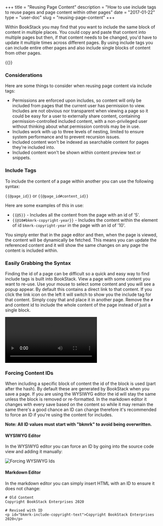 +++
title = "Reusing Page Content"
description = "How to use include tags to reuse pages and page content within other pages"
date = "2017-01-22"
type = "user-doc"
slug = "reusing-page-content"
+++

Within BookStack you may find that you want to include the same block of content in multiple places. You could copy and paste that content into multiple pages but then, if that content needs to be changed, you'd have to update it multiple times across different pages. By using include tags you can include entire other pages and also include single blocks of content from other pages.

{{<toc>}}


### Considerations

Here are some things to consider when reusing page content via include tags:

- Permissions are enforced upon includes, so content will only be included from pages that the current user has permission to view. Includes are not obvious nor transparent when viewing a page so it could be easy for a user to externally share content, containing permission-controlled included content, with a non-privileged user without thinking about what permission controls may be in use.
- Includes work with up to three levels of nesting, limited to ensure system performance and to prevent recursion issues.
- Included content won't be indexed as searchable content for pages they're included into.
- Included content won't be shown within content preview text or snippets.

### Include Tags

To include the content of a page within another you can use the following syntax:

`{{@page_id}}` or `{{@page_id#content_id}}`

Here are some examples of this in use:

* `{{@5}}` - Includes all the content from the page with an id of '5'.
* `{{@10#bkmrk-copyright-year}}` - Includes the content within the element of id `bkmrk-copyright-year` in the page with an id of '10'.

You simply enter that in the page editor and then, when the page is viewed, the content will be dynamically be fetched. This means you can update the referenced content and it will show the same changes on any page the content is included within.

### Easily Grabbing the Syntax

Finding the id of a page can be difficult so a quick and easy way to find include tags is built into BookStack.
View a page with some content you want to re-use. Use your mouse to select some content and you will see a popup appear.
By default this contains a direct link to that content. If you click the link icon on the left it will switch to show you the include tag for that content. Simply copy that and place it in another page. Remove the `#` and content id to include the whole content of the page instead of just a single block.

<video controls>
    <source src="/images/2017/01/bookstack-includes-popover.webm" type="video/webm">
    <source src="/images/2017/01/bookstack-includes-popover.mp4" type="video/mp4">
</video>

### Forcing Content IDs

When including a specific block of content the id of the block is used (part after the hash). By default these are generated by BookStack when you save a page. If you are using the WYSIWYG editor the id will stay the same unless the block is removed or re-formatted. In the markdown editor it changes with every save based on the content so while it may remain the same there's a good chance an ID can change therefore it's recommended to force an ID if you're using the content for includes.

**Note: All ID values must start with "bkmrk" to avoid being overwritten.**

#### WYSIWYG Editor

In the WYSIWYG editor you can force an ID by going into the source code view and adding it manually:

![Forcing WYSIWYG Ids](/images/docs/user/forcing-wysiwyg-ids.png)

#### Markdown Editor

In the markdown editor you can simply insert HTML with an ID to ensure it does not change:

```
# Old Content
Copyright BookStack Enterprises 2020

# Revised with ID
<p id="bkmrk-include-copyright-text">Copyright BookStack Enterprises 2020</p>
```
